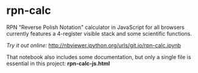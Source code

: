 # rpn-calc

RPN "Reverse Polish Notation" calculator in JavaScript for all browsers 
currently features a 4-register visible stack and some scientific functions. 

*Try it out online:* http://nbviewer.ipython.org/urls/git.io/rpn-calc.ipynb

That notebook also includes some documentation, but only 
a single file is essential in this project: **rpn-calc-js.html** 



